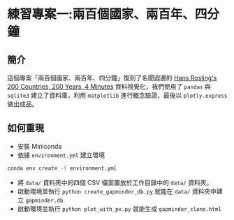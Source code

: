 # 練習專案一:兩百個國家、兩百年、四分鐘

## 簡介

這個專案「兩百個國家、兩百年、四分鐘」復刻了名聞遐邇的 [Hans Rosling's 200 Countries, 200 Years, 4 Minutes](https://www.youtube.com/watch?v=jbkSRLYSojo) 資料視覺化，我們使用了 `pandas` 與 `sqlite3` 建立了資料庫，利用 `matplotlib` 進行概念驗證，最後以 `plotly.express` 做出成品。

## 如何重現

- 安裝 Miniconda
- 依據 `environment.yml` 建立環境

```bash
conda env create -f environment.yml
```

- 將 `data/` 資料夾中的四個 CSV 檔案置放於工作目錄中的 `data/` 資料夾。
- 啟動環境並執行 `python create_gapminder_db.py` 就能在 `data/` 資料夾中建立 `gapminder.db`
- 啟動環境並執行 `python plot_with_px.py` 就能生成 `gapminder_clone.html`

